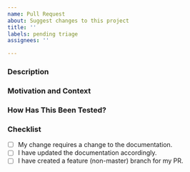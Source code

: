 ```yaml
---
name: Pull Request
about: Suggest changes to this project
title: ''
labels: pending triage
assignees: ''

---
```


<!--- Provide a general summary of your changes in the title above. -->

### Description

<!--- Describe your changes in detail -->

### Motivation and Context

<!--- Why is this change required? What problem does it solve? -->
<!--- If it fixes an open issue, please link to the issue here. -->

### How Has This Been Tested?

<!--- Please describe in detail how you tested your changes. -->
<!--- See how your change affects other areas of the code, etc. -->

### Checklist

<!--- Go over all the following points, and put an `x` in all the boxes that apply. -->
<!--- If you're unsure about any of these, don't hesitate to ask. We're here to help! -->

- [ ] My change requires a change to the documentation.
- [ ] I have updated the documentation accordingly.
- [ ] I have created a feature (non-master) branch for my PR.
